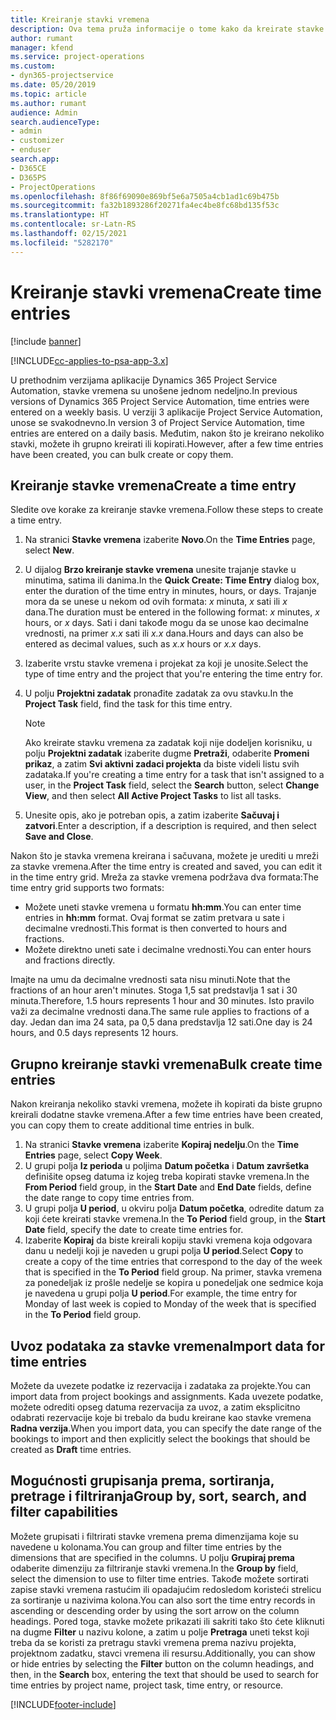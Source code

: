 ```yaml
---
title: Kreiranje stavki vremena
description: Ova tema pruža informacije o tome kako da kreirate stavke vremena.
author: rumant
manager: kfend
ms.service: project-operations
ms.custom:
- dyn365-projectservice
ms.date: 05/20/2019
ms.topic: article
ms.author: rumant
audience: Admin
search.audienceType:
- admin
- customizer
- enduser
search.app:
- D365CE
- D365PS
- ProjectOperations
ms.openlocfilehash: 8f86f69090e869bf5e6a7505a4cb1ad1c69b475b
ms.sourcegitcommit: fa32b1893286f20271fa4ec4be8fc68bd135f53c
ms.translationtype: HT
ms.contentlocale: sr-Latn-RS
ms.lasthandoff: 02/15/2021
ms.locfileid: "5282170"
---
```

# <a name="create-time-entries"></a><span data-ttu-id="a91cd-103">Kreiranje stavki vremena</span><span class="sxs-lookup"><span data-stu-id="a91cd-103">Create time entries</span></span>

[!include [banner](../includes/psa-now-project-operations.md)]

[!INCLUDE[cc-applies-to-psa-app-3.x](../includes/cc-applies-to-psa-app-3x.md)]

<span data-ttu-id="a91cd-104">U prethodnim verzijama aplikacije Dynamics 365 Project Service Automation, stavke vremena su unošene jednom nedeljno.</span><span class="sxs-lookup"><span data-stu-id="a91cd-104">In previous versions of Dynamics 365 Project Service Automation, time entries were entered on a weekly basis.</span></span> <span data-ttu-id="a91cd-105">U verziji 3 aplikacije Project Service Automation, unose se svakodnevno.</span><span class="sxs-lookup"><span data-stu-id="a91cd-105">In version 3 of Project Service Automation, time entries are entered on a daily basis.</span></span> <span data-ttu-id="a91cd-106">Međutim, nakon što je kreirano nekoliko stavki, možete ih grupno kreirati ili kopirati.</span><span class="sxs-lookup"><span data-stu-id="a91cd-106">However, after a few time entries have been created, you can bulk create or copy them.</span></span>

## <a name="create-a-time-entry"></a><span data-ttu-id="a91cd-107">Kreiranje stavke vremena</span><span class="sxs-lookup"><span data-stu-id="a91cd-107">Create a time entry</span></span>

<span data-ttu-id="a91cd-108">Sledite ove korake za kreiranje stavke vremena.</span><span class="sxs-lookup"><span data-stu-id="a91cd-108">Follow these steps to create a time entry.</span></span>

1. <span data-ttu-id="a91cd-109">Na stranici **Stavke vremena** izaberite **Novo**.</span><span class="sxs-lookup"><span data-stu-id="a91cd-109">On the **Time Entries** page, select **New**.</span></span>
2. <span data-ttu-id="a91cd-110">U dijalog **Brzo kreiranje stavke vremena** unesite trajanje stavke u minutima, satima ili danima.</span><span class="sxs-lookup"><span data-stu-id="a91cd-110">In the **Quick Create: Time Entry** dialog box, enter the duration of the time entry in minutes, hours, or days.</span></span> <span data-ttu-id="a91cd-111">Trajanje mora da se unese u nekom od ovih formata: *x* minuta, *x* sati ili *x* dana.</span><span class="sxs-lookup"><span data-stu-id="a91cd-111">The duration must be entered in the following format: *x* minutes, *x* hours, or *x* days.</span></span> <span data-ttu-id="a91cd-112">Sati i dani takođe mogu da se unose kao decimalne vrednosti, na primer *x.x* sati ili *x.x* dana.</span><span class="sxs-lookup"><span data-stu-id="a91cd-112">Hours and days can also be entered as decimal values, such as *x.x* hours or *x.x* days.</span></span>
3. <span data-ttu-id="a91cd-113">Izaberite vrstu stavke vremena i projekat za koji je unosite.</span><span class="sxs-lookup"><span data-stu-id="a91cd-113">Select the type of time entry and the project that you're entering the time entry for.</span></span>
4. <span data-ttu-id="a91cd-114">U polju **Projektni zadatak** pronađite zadatak za ovu stavku.</span><span class="sxs-lookup"><span data-stu-id="a91cd-114">In the **Project Task** field, find the task for this time entry.</span></span>

    > [!NOTE]
    > <span data-ttu-id="a91cd-115">Ako kreirate stavku vremena za zadatak koji nije dodeljen korisniku, u polju **Projektni zadatak** izaberite dugme **Pretraži**, odaberite **Promeni prikaz**, a zatim **Svi aktivni zadaci projekta** da biste videli listu svih zadataka.</span><span class="sxs-lookup"><span data-stu-id="a91cd-115">If you're creating a time entry for a task that isn't assigned to a user, in the **Project Task** field, select the **Search** button, select **Change View**, and then select **All Active Project Tasks** to list all tasks.</span></span>

5. <span data-ttu-id="a91cd-116">Unesite opis, ako je potreban opis, a zatim izaberite **Sačuvaj i zatvori**.</span><span class="sxs-lookup"><span data-stu-id="a91cd-116">Enter a description, if a description is required, and then select **Save and Close**.</span></span>

<span data-ttu-id="a91cd-117">Nakon što je stavka vremena kreirana i sačuvana, možete je urediti u mreži za stavke vremena.</span><span class="sxs-lookup"><span data-stu-id="a91cd-117">After the time entry is created and saved, you can edit it in the time entry grid.</span></span> <span data-ttu-id="a91cd-118">Mreža za stavke vremena podržava dva formata:</span><span class="sxs-lookup"><span data-stu-id="a91cd-118">The time entry grid supports two formats:</span></span>

- <span data-ttu-id="a91cd-119">Možete uneti stavke vremena u formatu **hh:mm**.</span><span class="sxs-lookup"><span data-stu-id="a91cd-119">You can enter time entries in **hh:mm** format.</span></span> <span data-ttu-id="a91cd-120">Ovaj format se zatim pretvara u sate i decimalne vrednosti.</span><span class="sxs-lookup"><span data-stu-id="a91cd-120">This format is then converted to hours and fractions.</span></span>
- <span data-ttu-id="a91cd-121">Možete direktno uneti sate i decimalne vrednosti.</span><span class="sxs-lookup"><span data-stu-id="a91cd-121">You can enter hours and fractions directly.</span></span>

<span data-ttu-id="a91cd-122">Imajte na umu da decimalne vrednosti sata nisu minuti.</span><span class="sxs-lookup"><span data-stu-id="a91cd-122">Note that the fractions of an hour aren't minutes.</span></span> <span data-ttu-id="a91cd-123">Stoga 1,5 sat predstavlja 1 sat i 30 minuta.</span><span class="sxs-lookup"><span data-stu-id="a91cd-123">Therefore, 1.5 hours represents 1 hour and 30 minutes.</span></span> <span data-ttu-id="a91cd-124">Isto pravilo važi za decimalne vrednosti dana.</span><span class="sxs-lookup"><span data-stu-id="a91cd-124">The same rule applies to fractions of a day.</span></span> <span data-ttu-id="a91cd-125">Jedan dan ima 24 sata, pa 0,5 dana predstavlja 12 sati.</span><span class="sxs-lookup"><span data-stu-id="a91cd-125">One day is 24 hours, and 0.5 days represents 12 hours.</span></span>

## <a name="bulk-create-time-entries"></a><span data-ttu-id="a91cd-126">Grupno kreiranje stavki vremena</span><span class="sxs-lookup"><span data-stu-id="a91cd-126">Bulk create time entries</span></span>

<span data-ttu-id="a91cd-127">Nakon kreiranja nekoliko stavki vremena, možete ih kopirati da biste grupno kreirali dodatne stavke vremena.</span><span class="sxs-lookup"><span data-stu-id="a91cd-127">After a few time entries have been created, you can copy them to create additional time entries in bulk.</span></span>

1. <span data-ttu-id="a91cd-128">Na stranici **Stavke vremena** izaberite **Kopiraj nedelju**.</span><span class="sxs-lookup"><span data-stu-id="a91cd-128">On the **Time Entries** page, select **Copy Week**.</span></span>
2. <span data-ttu-id="a91cd-129">U grupi polja **Iz perioda** u poljima **Datum početka** i **Datum završetka** definišite opseg datuma iz kojeg treba kopirati stavke vremena.</span><span class="sxs-lookup"><span data-stu-id="a91cd-129">In the **From Period** field group, in the **Start Date** and **End Date** fields, define the date range to copy time entries from.</span></span>
3. <span data-ttu-id="a91cd-130">U grupi polja **U period**, u okviru polja **Datum početka**, odredite datum za koji ćete kreirati stavke vremena.</span><span class="sxs-lookup"><span data-stu-id="a91cd-130">In the **To Period** field group, in the **Start Date** field, specify the date to create time entries for.</span></span>
4. <span data-ttu-id="a91cd-131">Izaberite **Kopiraj** da biste kreirali kopiju stavki vremena koja odgovara danu u nedelji koji je naveden u grupi polja **U period**.</span><span class="sxs-lookup"><span data-stu-id="a91cd-131">Select **Copy** to create a copy of the time entries that correspond to the day of the week that is specified in the **To Period** field group.</span></span> <span data-ttu-id="a91cd-132">Na primer, stavka vremena za ponedeljak iz prošle nedelje se kopira u ponedeljak one sedmice koja je navedena u grupi polja **U period**.</span><span class="sxs-lookup"><span data-stu-id="a91cd-132">For example, the time entry for Monday of last week is copied to Monday of the week that is specified in the **To Period** field group.</span></span>

## <a name="import-data-for-time-entries"></a><span data-ttu-id="a91cd-133">Uvoz podataka za stavke vremena</span><span class="sxs-lookup"><span data-stu-id="a91cd-133">Import data for time entries</span></span>

<span data-ttu-id="a91cd-134">Možete da uvezete podatke iz rezervacija i zadataka za projekte.</span><span class="sxs-lookup"><span data-stu-id="a91cd-134">You can import data from project bookings and assignments.</span></span> <span data-ttu-id="a91cd-135">Kada uvezete podatke, možete odrediti opseg datuma rezervacija za uvoz, a zatim eksplicitno odabrati rezervacije koje bi trebalo da budu kreirane kao stavke vremena **Radna verzija**.</span><span class="sxs-lookup"><span data-stu-id="a91cd-135">When you import data, you can specify the date range of the bookings to import and then explicitly select the bookings that should be created as **Draft** time entries.</span></span>

## <a name="group-by-sort-search-and-filter-capabilities"></a><span data-ttu-id="a91cd-136">Mogućnosti grupisanja prema, sortiranja, pretrage i filtriranja</span><span class="sxs-lookup"><span data-stu-id="a91cd-136">Group by, sort, search, and filter capabilities</span></span>

<span data-ttu-id="a91cd-137">Možete grupisati i filtrirati stavke vremena prema dimenzijama koje su navedene u kolonama.</span><span class="sxs-lookup"><span data-stu-id="a91cd-137">You can group and filter time entries by the dimensions that are specified in the columns.</span></span> <span data-ttu-id="a91cd-138">U polju **Grupiraj prema** odaberite dimenziju za filtriranje stavki vremena.</span><span class="sxs-lookup"><span data-stu-id="a91cd-138">In the **Group by** field, select the dimension to use to filter time entries.</span></span> <span data-ttu-id="a91cd-139">Takođe možete sortirati zapise stavki vremena rastućim ili opadajućim redosledom koristeći strelicu za sortiranje u nazivima kolona.</span><span class="sxs-lookup"><span data-stu-id="a91cd-139">You can also sort the time entry records in ascending or descending order by using the sort arrow on the column headings.</span></span> <span data-ttu-id="a91cd-140">Pored toga, stavke možete prikazati ili sakriti tako što ćete kliknuti na dugme **Filter** u nazivu kolone, a zatim u polje **Pretraga** uneti tekst koji treba da se koristi za pretragu stavki vremena prema nazivu projekta, projektnom zadatku, stavci vremena ili resursu.</span><span class="sxs-lookup"><span data-stu-id="a91cd-140">Additionally, you can show or hide entries by selecting the **Filter** button on the column headings, and then, in the **Search** box, entering the text that should be used to search for time entries by project name, project task, time entry, or resource.</span></span>


[!INCLUDE[footer-include](../includes/footer-banner.md)]